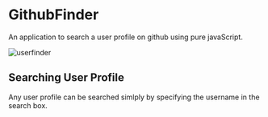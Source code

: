 # GithubFinder
An application to search a user profile on github using  pure javaScript.

![userfinder](https://user-images.githubusercontent.com/22799847/42477378-c14fbd82-83c8-11e8-960b-60feabb76d12.PNG)

## Searching User Profile
Any user profile can be searched simlply by specifying the username in the search box.



